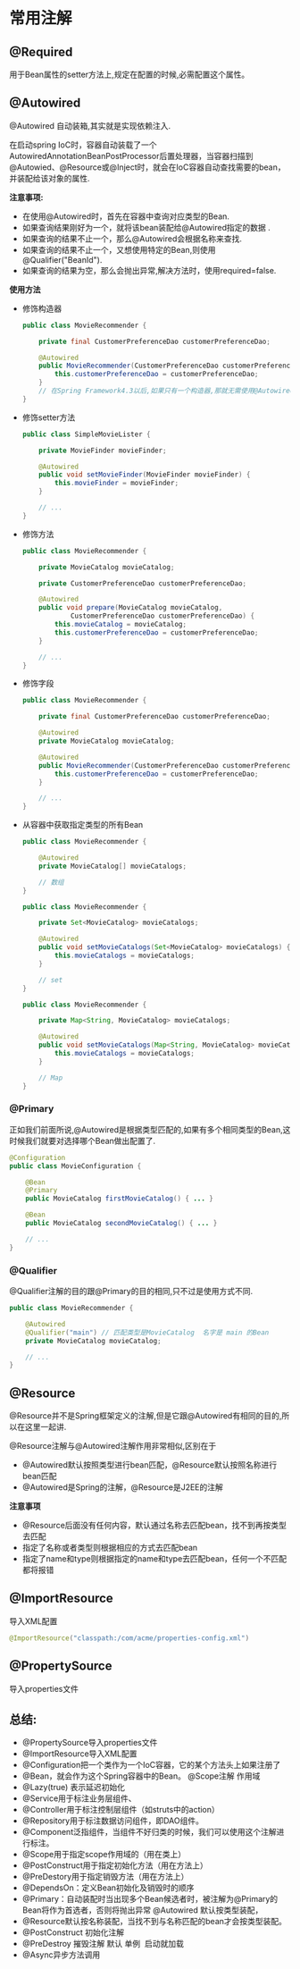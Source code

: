 # 常用注解

## @Required

用于Bean属性的setter方法上,规定在配置的时候,必需配置这个属性。

## @Autowired

@Autowired 自动装箱,其实就是实现依赖注入.

在启动spring IoC时，容器自动装载了一个AutowiredAnnotationBeanPostProcessor后置处理器，当容器扫描到@Autowied、@Resource或@Inject时，就会在IoC容器自动查找需要的bean，并装配给该对象的属性.

**注意事项:**

- 在使用@Autowired时，首先在容器中查询对应类型的Bean.
- 如果查询结果刚好为一个，就将该bean装配给@Autowired指定的数据 .
- 如果查询的结果不止一个，那么@Autowired会根据名称来查找.
- 如果查询的结果不止一个，又想使用特定的Bean,则使用@Qualifier("BeanId").
- 如果查询的结果为空，那么会抛出异常,解决方法时，使用required=false.

**使用方法**

- 修饰构造器

  ```java
  public class MovieRecommender {
  
      private final CustomerPreferenceDao customerPreferenceDao;
  
      @Autowired
      public MovieRecommender(CustomerPreferenceDao customerPreferenceDao) {
          this.customerPreferenceDao = customerPreferenceDao;
      }
      // 在Spring Framework4.3以后,如果只有一个构造器,那就无需使用@Autowired注解.
  }
  ```

- 修饰setter方法

  ```java
  public class SimpleMovieLister {
  
      private MovieFinder movieFinder;
  
      @Autowired
      public void setMovieFinder(MovieFinder movieFinder) {
          this.movieFinder = movieFinder;
      }
  
      // ...
  }
  ```

- 修饰方法

  ```java
  public class MovieRecommender {
  
      private MovieCatalog movieCatalog;
  
      private CustomerPreferenceDao customerPreferenceDao;
  
      @Autowired
      public void prepare(MovieCatalog movieCatalog,
              CustomerPreferenceDao customerPreferenceDao) {
          this.movieCatalog = movieCatalog;
          this.customerPreferenceDao = customerPreferenceDao;
      }
  
      // ...
  }
  ```

- 修饰字段

  ```java
  public class MovieRecommender {
  
      private final CustomerPreferenceDao customerPreferenceDao;
  
      @Autowired
      private MovieCatalog movieCatalog;
  
      @Autowired
      public MovieRecommender(CustomerPreferenceDao customerPreferenceDao) {
          this.customerPreferenceDao = customerPreferenceDao;
      }
  
      // ...
  }
  ```

- 从容器中获取指定类型的所有Bean

  ```java
  public class MovieRecommender {
  
      @Autowired
      private MovieCatalog[] movieCatalogs;
  
      // 数组
  }
  ```

  ```java
  public class MovieRecommender {
  
      private Set<MovieCatalog> movieCatalogs;
  
      @Autowired
      public void setMovieCatalogs(Set<MovieCatalog> movieCatalogs) {
          this.movieCatalogs = movieCatalogs;
      }
  
      // set
  }
  ```

  ```java
  public class MovieRecommender {
  
      private Map<String, MovieCatalog> movieCatalogs;
  
      @Autowired
      public void setMovieCatalogs(Map<String, MovieCatalog> movieCatalogs) {
          this.movieCatalogs = movieCatalogs;
      }
  
      // Map
  }
  ```

### @Primary

正如我们前面所说,@Autowired是根据类型匹配的,如果有多个相同类型的Bean,这时候我们就要对选择哪个Bean做出配置了.

```java
@Configuration
public class MovieConfiguration {

    @Bean
    @Primary
    public MovieCatalog firstMovieCatalog() { ... }

    @Bean
    public MovieCatalog secondMovieCatalog() { ... }

    // ...
}
```

### @Qualifier

@Qualifier注解的目的跟@Primary的目的相同,只不过是使用方式不同.

```java
public class MovieRecommender {

    @Autowired
    @Qualifier("main") // 匹配类型是MovieCatalog  名字是 main 的Bean
    private MovieCatalog movieCatalog;

    // ...
}
```

## @Resource

@Resource并不是Spring框架定义的注解,但是它跟@Autowired有相同的目的,所以在这里一起讲.

@Resource注解与@Autowired注解作用非常相似,区别在于

- @Autowired默认按照类型进行bean匹配，@Resource默认按照名称进行bean匹配 
- @Autowired是Spring的注解，@Resource是J2EE的注解

**注意事项**

- @Resource后面没有任何内容，默认通过名称去匹配bean，找不到再按类型去匹配 
- 指定了名称或者类型则根据相应的方式去匹配bean 
- 指定了name和type则根据指定的name和type去匹配bean，任何一个不匹配都将报错 



## @ImportResource

导入XML配置

```java
@ImportResource("classpath:/com/acme/properties-config.xml")
```

## @PropertySource

导入properties文件



## 总结:

- @PropertySource导入properties文件
- @ImportResource导入XML配置
- @Configuration把一个类作为一个IoC容器，它的某个方法头上如果注册了
- @Bean，就会作为这个Spring容器中的Bean。 @Scope注解 作用域 
- @Lazy(true) 表示延迟初始化 
- @Service用于标注业务层组件、  
- @Controller用于标注控制层组件（如struts中的action） 
- @Repository用于标注数据访问组件，即DAO组件。 
- @Component泛指组件，当组件不好归类的时候，我们可以使用这个注解进行标注。 
- @Scope用于指定scope作用域的（用在类上） 
- @PostConstruct用于指定初始化方法（用在方法上）
- @PreDestory用于指定销毁方法（用在方法上） 
- @DependsOn：定义Bean初始化及销毁时的顺序 
- @Primary：自动装配时当出现多个Bean候选者时，被注解为@Primary的Bean将作为首选者，否则将抛出异常 @Autowired 默认按类型装配，
- @Resource默认按名称装配，当找不到与名称匹配的bean才会按类型装配。 
- @PostConstruct 初始化注解 
- @PreDestroy 摧毁注解 默认 单例  启动就加载 
- @Async异步方法调用 